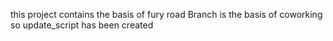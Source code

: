 this project contains the basis of fury road
Branch is the basis of coworking so update_script has been created
